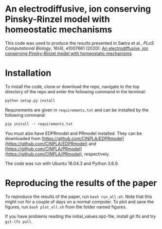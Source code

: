 # An electrodiffusive, ion conserving Pinsky-Rinzel model with homeostatic mechanisms

This code was used to produce the results presented in Sætra et al., *PLoS Computational Biology*, 16(4), e1007661 (2020): [An electrodiffusive, ion conserving Pinsky-Rinzel model with homeostatic mechanisms](https://doi.org/10.1371/journal.pcbi.1007661
).

# Installation

To install the code, clone or download the repo, navigate to the top directory of the repo and enter the following command
in the terminal: 
```bash
python setup.py install
```

Requirements are given in `requirements.txt` and can be installed by the following command:
```bash
pip install -r requirements.txt
```

You must also have EDPRmodel and PRmodel installed. They can be downloaded from 
[https://github.com/CINPLA/EDPRmodel](https://github.com/CINPLA/EDPRmodel) and [https://github.com/CINPLA/PRmodel](https://github.com/CINPLA/PRmodel), respectively.

The code was run with Ubuntu 18.04.3 and Python 3.6.9.

# Reproducing the results of the paper

To reproduce the results of the paper,
run `bash run_all.sh`. Note that this might run for a couple of days on a normal computer. To plot and save the figures, run 
`bash plot_all.sh` from the folder named figures.

If you have problems reading the initial_values.npz-file, install git lfs and try `git-lfs pull`.
